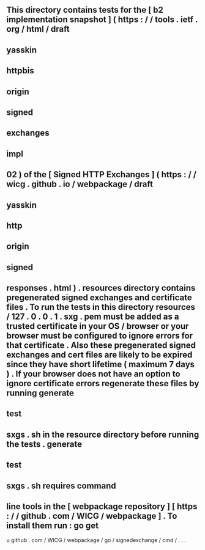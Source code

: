 This
directory
contains
tests
for
the
[
b2
implementation
snapshot
]
(
https
:
/
/
tools
.
ietf
.
org
/
html
/
draft
-
yasskin
-
httpbis
-
origin
-
signed
-
exchanges
-
impl
-
02
)
of
the
[
Signed
HTTP
Exchanges
]
(
https
:
/
/
wicg
.
github
.
io
/
webpackage
/
draft
-
yasskin
-
http
-
origin
-
signed
-
responses
.
html
)
.
resources
directory
contains
pregenerated
signed
exchanges
and
certificate
files
.
To
run
the
tests
in
this
directory
resources
/
127
.
0
.
0
.
1
.
sxg
.
pem
must
be
added
as
a
trusted
certificate
in
your
OS
/
browser
or
your
browser
must
be
configured
to
ignore
errors
for
that
certificate
.
Also
these
pregenerated
signed
exchanges
and
cert
files
are
likely
to
be
expired
since
they
have
short
lifetime
(
maximum
7
days
)
.
If
your
browser
does
not
have
an
option
to
ignore
certificate
errors
regenerate
these
files
by
running
generate
-
test
-
sxgs
.
sh
in
the
resource
directory
before
running
the
tests
.
generate
-
test
-
sxgs
.
sh
requires
command
-
line
tools
in
the
[
webpackage
repository
]
[
https
:
/
/
github
.
com
/
WICG
/
webpackage
]
.
To
install
them
run
:
go
get
-
u
github
.
com
/
WICG
/
webpackage
/
go
/
signedexchange
/
cmd
/
.
.
.
